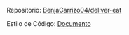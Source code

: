 Repositorio: [BenjaCarrizo04/deliver-eat](https://github.com/BenjaCarrizo04/deliver-eat)

Estilo de Código: [Documento](https://docs.google.com/document/d/1cl1StFdSX9Nm1IVm5LqzofSmPXqm2yZ6Q-etP_Y7ZfQ/edit#heading=h.pac7yy1hu8p0)
